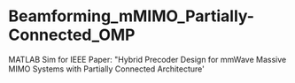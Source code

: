 # Beamforming_mMIMO_Partially-Connected_OMP
MATLAB Sim for IEEE Paper: "Hybrid Precoder Design for mmWave Massive MIMO Systems with Partially Connected Architecture'
